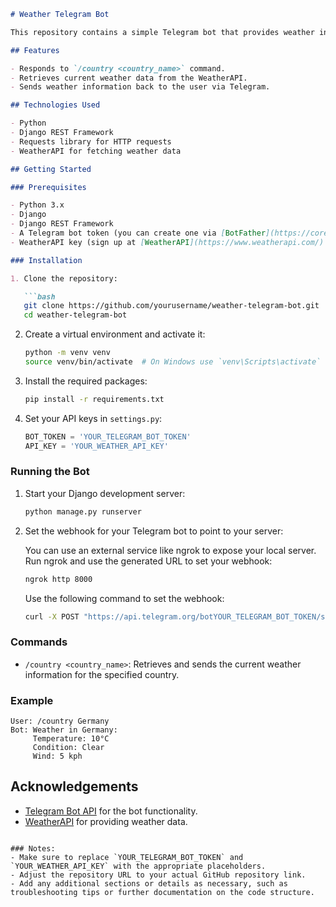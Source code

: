 
```markdown
# Weather Telegram Bot

This repository contains a simple Telegram bot that provides weather information based on user requests. The bot allows users to inquire about the weather in specific countries using the `/country` command.

## Features

- Responds to `/country <country_name>` command.
- Retrieves current weather data from the WeatherAPI.
- Sends weather information back to the user via Telegram.

## Technologies Used

- Python
- Django REST Framework
- Requests library for HTTP requests
- WeatherAPI for fetching weather data

## Getting Started

### Prerequisites

- Python 3.x
- Django
- Django REST Framework
- A Telegram bot token (you can create one via [BotFather](https://core.telegram.org/bots#botfather))
- WeatherAPI key (sign up at [WeatherAPI](https://www.weatherapi.com/) to get an API key)

### Installation

1. Clone the repository:

   ```bash
   git clone https://github.com/yourusername/weather-telegram-bot.git
   cd weather-telegram-bot
   ```

2. Create a virtual environment and activate it:

   ```bash
   python -m venv venv
   source venv/bin/activate  # On Windows use `venv\Scripts\activate`
   ```

3. Install the required packages:

   ```bash
   pip install -r requirements.txt
   ```

4. Set your API keys in `settings.py`:

   ```python
   BOT_TOKEN = 'YOUR_TELEGRAM_BOT_TOKEN'
   API_KEY = 'YOUR_WEATHER_API_KEY'
   ```

### Running the Bot

1. Start your Django development server:

   ```bash
   python manage.py runserver
   ```

2. Set the webhook for your Telegram bot to point to your server:

   You can use an external service like ngrok to expose your local server. Run ngrok and use the generated URL to set your webhook:

   ```bash
   ngrok http 8000
   ```

   Use the following command to set the webhook:

   ```bash
   curl -X POST "https://api.telegram.org/botYOUR_TELEGRAM_BOT_TOKEN/setWebhook?url=https://<ngrok_subdomain>.ngrok.io/api/getpost/"
   ```

### Commands

- `/country <country_name>`: Retrieves and sends the current weather information for the specified country.

### Example

```plaintext
User: /country Germany
Bot: Weather in Germany:
     Temperature: 10°C
     Condition: Clear
     Wind: 5 kph
```


## Acknowledgements

- [Telegram Bot API](https://core.telegram.org/bots/api) for the bot functionality.
- [WeatherAPI](https://www.weatherapi.com/) for providing weather data.

```

### Notes:
- Make sure to replace `YOUR_TELEGRAM_BOT_TOKEN` and `YOUR_WEATHER_API_KEY` with the appropriate placeholders.
- Adjust the repository URL to your actual GitHub repository link.
- Add any additional sections or details as necessary, such as troubleshooting tips or further documentation on the code structure.
